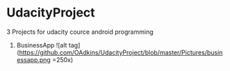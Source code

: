 # UdacityProject
3 Projects for udacity cource android programming

1. BusinessApp
![alt tag](https://github.com/OAdkins/UdacityProject/blob/master/Pictures/businessapp.png =250x)
